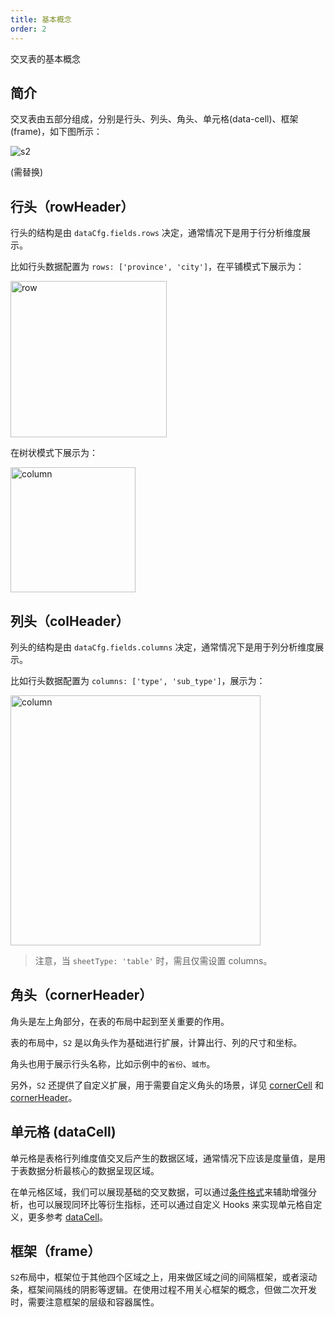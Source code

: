 ```yaml
---
title: 基本概念
order: 2
---
```

交叉表的基本概念

## 简介
交叉表由五部分组成，分别是行头、列头、角头、单元格(data-cell)、框架(frame)，如下图所示：

![s2](https://gw.alipayobjects.com/mdn/rms_56cbb2/afts/img/A*nzcERYjsPZoAAAAAAAAAAAAAARQnAQ)

(需替换)


## 行头（rowHeader）
行头的结构是由 `dataCfg.fields.rows` 决定，通常情况下是用于行分析维度展示。

比如行头数据配置为 `rows: ['province', 'city']`，在平铺模式下展示为：


<img src="https://gw.alipayobjects.com/mdn/rms_56cbb2/afts/img/A*Ezh7RY41R90AAAAAAAAAAAAAARQnAQ" width = "250"  alt="row" />


在树状模式下展示为：


<img src="https://gw.alipayobjects.com/mdn/rms_56cbb2/afts/img/A*Nj2lQaDPmN0AAAAAAAAAAAAAARQnAQ" height = "200"  alt="column" />


 

## 列头（colHeader）
列头的结构是由 `dataCfg.fields.columns` 决定，通常情况下是用于列分析维度展示。

比如行头数据配置为 `columns: ['type', 'sub_type']`，展示为：


<img src="https://gw.alipayobjects.com/mdn/rms_56cbb2/afts/img/A*GNirRr5HANUAAAAAAAAAAAAAARQnAQ" width = "400"  alt="column" />

> 注意，当 `sheetType: 'table'` 时，需且仅需设置 columns。

## 角头（cornerHeader）

角头是左上角部分，在表的布局中起到至关重要的作用。

表的布局中，`S2` 是以角头作为基础进行扩展，计算出行、列的尺寸和坐标。

角头也用于展示行头名称，比如示例中的`省份`、`城市`。

另外，`S2` 还提供了自定义扩展，用于需要自定义角头的场景，详见 [cornerCell](待补充) 和 [cornerHeader](待补充)。

## 单元格 (dataCell)

单元格是表格行列维度值交叉后产生的数据区域，通常情况下应该是度量值，是用于表数据分析最核心的数据呈现区域。

在单元格区域，我们可以展现基础的交叉数据，可以通过[条件格式](待补充)来辅助增强分析，也可以展现同环比等衍生指标，还可以通过自定义 Hooks 来实现单元格自定义，更多参考 [dataCell](待补充)。

## 框架（frame）

`S2`布局中，框架位于其他四个区域之上，用来做区域之间的间隔框架，或者滚动条，框架间隔线的阴影等逻辑。在使用过程不用关心框架的概念，但做二次开发时，需要注意框架的层级和容器属性。